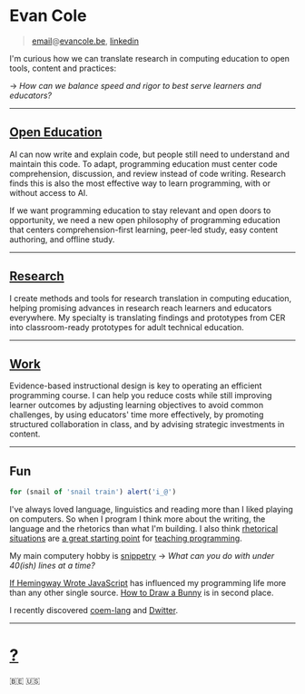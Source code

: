 # Evan Cole

> [email](mailto:email@evancole.be)@[evancole.be](https://evancole.be), [linkedin](https://be.linkedin.com/in/evan-cole)

I'm curious how we can translate research in computing education to open tools, content and practices:

→ _How can we balance speed and rigor to best serve learners and educators?_

---

## [Open Education](./open-education.md)

AI can now write and explain code, but people still need to understand and maintain this code. To adapt, programming education must center code comprehension, discussion, and review instead of code writing. Research finds this is also the most effective way to learn programming, with or without access to AI.

If we want programming education to stay relevant and open doors to opportunity, we need a new open philosophy of programming education that centers comprehension-first learning, peer-led study, easy content authoring, and offline study.

---

## [Research](./research.md)

I create methods and tools for research translation in computing education, helping promising advances in research reach learners and educators everywhere. My specialty is translating findings and prototypes from CER into classroom-ready prototypes for adult technical education.

---

## [Work](./work.md)

Evidence-based instructional design is key to operating an efficient programming course. I can help you reduce costs while still improving learner outcomes by adjusting learning objectives to avoid common challenges, by using educators' time more effectively, by promoting structured collaboration in class, and by advising strategic investments in content.

---

## Fun

<!-- prettier-ignore -->
```js
for (snail of 'snail train') alert('i_@')
```

I've always loved language, linguistics and reading more than I liked playing on computers. So when I program I think more about the writing, the language and the rhetorics than what I'm building. I also think [rhetorical situations](https://evancole.be/notes/#/page/rhetorics-first%20curriculum%20design) are [a great starting point](https://github.com/DeNepo/welcome-to-js/tree/main/1-what-is-programming) for [teaching programming](https://github.com/DeNepo/class-repository/tree/main/guides#what-is-programming).

My main computery hobby is [snippetry](https://evancole.be/snippetry/?danger=yes) → _What can you do with under 40(ish) lines at a time?_

[If Hemingway Wrote JavaScript](https://anguscroll.com/hemingway/) has influenced my programming life more than any other single source. [How to Draw a Bunny](https://www.oreilly.com/library/view/beautiful-javascript/9781449371142/ch03.html) is in second place.

I recently discovered [coem-lang](https://www.coem-lang.org/) and [Dwitter](https://www.dwitter.net/u/etc.ole).

---

# [?](./?.md)

🇧🇪 🇺🇸
